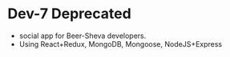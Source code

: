 # Dev-7   Deprecated
* social app for Beer-Sheva developers.
* Using React+Redux, MongoDB, Mongoose, NodeJS+Express
